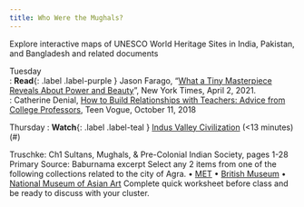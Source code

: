 ```yaml
---
title: Who Were the Mughals?
---
```


Explore interactive maps of UNESCO World Heritage Sites in India, Pakistan, and Bangladesh and related documents

Tuesday  
: **Read**{: .label .label-purple } Jason Farago, “[What a Tiny Masterpiece Reveals About Power and Beauty](https://www.nytimes.com/interactive/2021/04/02/arts/design/shah-jahan-chitarman.html)”, New York Times, April 2, 2021.  
: Catherine Denial, [How to Build Relationships with Teachers: Advice from College Professors](https://www.teenvogue.com/story/how-to-build-relationships-with-college-professors), Teen Vogue, October 11, 2018

Thursday
: **Watch**{: .label .label-teal } [Indus Valley Civilization](https://www.youtube.com/watch?v=n7ndRwqJYDM) (<13 minutes)(#)


Truschke: Ch1 Sultans, Mughals, & Pre-Colonial Indian Society, pages 1-28
Primary Source:  Baburnama excerpt
Select any 2 items from one of the following collections related to the city of Agra.
•	[MET](https://www.metmuseum.org/)
•	[British Museum](https://www.britishmuseum.org/)
•	[National Museum of Asian Art](https://asia.si.edu/)
Complete quick worksheet before class and be ready to discuss with your cluster.
